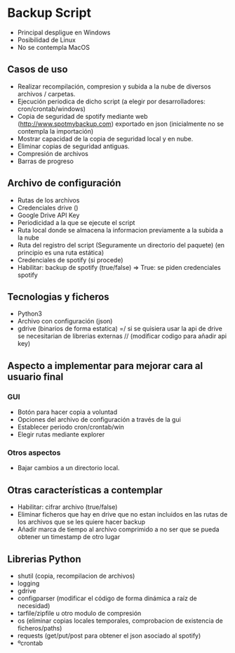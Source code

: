 # Backup Script

- Principal despligue en Windows
- Posibilidad de Linux
- No se contempla MacOS

## Casos de uso
- Realizar recompilación, compresion y subida a la nube de diversos archivos / carpetas.
- Ejecución periodica de dicho script (a elegir por desarrolladores: cron/crontab/windows)
- Copia de seguridad de spotify mediante web (http://www.spotmybackup.com) exportado en json (inicialmente no se contempla la importación)
- Mostrar capacidad de la copia de seguridad local y en nube.
- Eliminar copias de seguridad antiguas.
- Compresión de archivos
- Barras de progreso

## Archivo de configuración
- Rutas de los archivos
- Credenciales drive ()
- Google Drive API Key
- Periodicidad a la que se ejecute el script
- Ruta local donde se almacena la informacion previamente a la subida a la nube
- Ruta del registro del script (Seguramente un directorio del paquete) (en principio es una ruta estática)
- Credenciales de spotify (si procede)
- Habilitar: backup de spotify (true/false) => True: se piden credenciales spotify

## Tecnologias y ficheros
- Python3
- Archivo con configuración (json)
- gdrive (binarios de forma estatica) =/ si se quisiera usar la api de drive se necesitarian de librerias externas // (modificar codigo para añadir api key)

## Aspecto a implementar para mejorar cara al usuario final

### GUI
- Botón para hacer copia a voluntad
- Opciones del archivo de configuración a través de la gui
- Establecer periodo cron/crontab/win 
- Elegir rutas mediante explorer

### Otros aspectos
- Bajar cambios a un directorio local.



## Otras características a contemplar
- Habilitar: cifrar archivo (true/false)
- Eliminar ficheros que hay en drive que no estan incluidos en las rutas de los archivos que se les quiere hacer backup
- Añadir marca de tiempo al archivo comprimido a no ser que se pueda obtener un timestamp de otro lugar


## Librerias Python

- shutil (copia, recompilacion de archivos)
- logging
- gdrive
- configparser (modificar el código de forma dinámica a raíz de necesidad)
- tarfile/zipfile u otro modulo de compresión
- os (eliminar copias locales temporales, comprobacion de existencia de ficheros/paths)
- requests (get/put/post para obtener el json asociado al spotify)
-   ºcrontab
